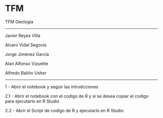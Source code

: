 # TFM
TFM Geologia

-----------------

Javier Reyes Villa

Alvaro Vidal Segovia

Jorge Jiménez García

Alan Alfonso Vizuette

Alfredo Baliño Usher

-----------------

1 - Abrir el notebook y seguir las introdcciones

2.1 - Abrir el notebook con el codigo de R y si se desea copiar el codigo para ejecutarlo en R Studio

2.2 - Abrir el Script de codigo de R y ejecutarlo en R Studio
